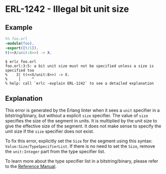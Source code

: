 # ERL-1242 - Illegal bit unit size

## Example

```erlang
%% foo.erl
-module(foo).
-export([t/1]).
t(<<X/unit:8>>) -> X.
```

```
$ erlc foo.erl
foo.erl:3:5: a bit unit size must not be specified unless a size is specified too
%    3| t(<<X/unit:8>>) -> X.
%     |     ^
% help: call `erlc -explain ERL-1242` to see a detailed explanation
```

## Explanation

This error is generated by the Erlang linter when it sees a `unit` specifier
in a bitstring/binary, but without a explicit `size` specifier. The value
of `size` specifies the size of the segment in units. It is multiplied by
the unit size to give the effective size of the segment. It does not make
sense to specify the unit size if the `size` specifier does not exist.

To fix this error, explicitly set the `Size` for the segment using this
syntax: `Value:Size/TypeSpecifierList`. If there is no need to set the
`Size`, remove the `unit:Integer` part from the type specifier list.

To learn more about the type specifier list in a bitstring/binary, please
refer to the [Reference Manual](`e:system:expressions#bit-syntax-expressions`).
